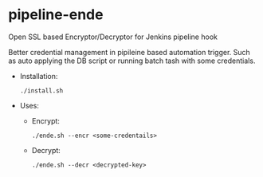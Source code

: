 # pipeline-ende

Open SSL based Encryptor/Decryptor for Jenkins pipeline hook

Better credential management in pipileine based automation trigger. Such as auto applying the DB script or running batch tash with some credentials. 


* Installation:

    ```./install.sh```


* Uses:
    * Encrypt:
        
        ``./ende.sh --encr <some-credentails>``
        
    * Decrypt:
        
        ``./ende.sh --decr <decrypted-key>``